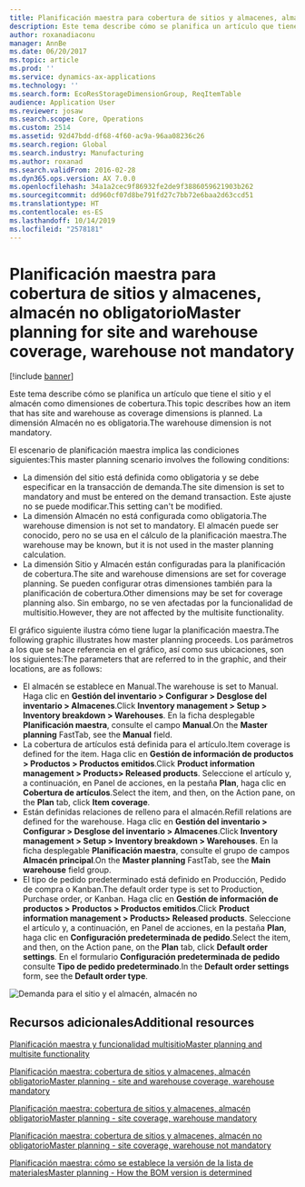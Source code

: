 ```yaml
---
title: Planificación maestra para cobertura de sitios y almacenes, almacén no obligatorio
description: Este tema describe cómo se planifica un artículo que tiene el sitio y el almacén como dimensiones de cobertura. La dimensión Almacén no es obligatoria.
author: roxanadiaconu
manager: AnnBe
ms.date: 06/20/2017
ms.topic: article
ms.prod: ''
ms.service: dynamics-ax-applications
ms.technology: ''
ms.search.form: EcoResStorageDimensionGroup, ReqItemTable
audience: Application User
ms.reviewer: josaw
ms.search.scope: Core, Operations
ms.custom: 2514
ms.assetid: 92d47bdd-df68-4f60-ac9a-96aa08236c26
ms.search.region: Global
ms.search.industry: Manufacturing
ms.author: roxanad
ms.search.validFrom: 2016-02-28
ms.dyn365.ops.version: AX 7.0.0
ms.openlocfilehash: 34a1a2cec9f86932fe2de9f3886059621903b262
ms.sourcegitcommit: dd960cf07d8be791fd27c7bb72e6baa2d63ccd51
ms.translationtype: HT
ms.contentlocale: es-ES
ms.lasthandoff: 10/14/2019
ms.locfileid: "2578181"
---
```

# <a name="master-planning-for-site-and-warehouse-coverage-warehouse-not-mandatory"></a><span data-ttu-id="2d432-104">Planificación maestra para cobertura de sitios y almacenes, almacén no obligatorio</span><span class="sxs-lookup"><span data-stu-id="2d432-104">Master planning for site and warehouse coverage, warehouse not mandatory</span></span>

[!include [banner](../includes/banner.md)]

<span data-ttu-id="2d432-105">Este tema describe cómo se planifica un artículo que tiene el sitio y el almacén como dimensiones de cobertura.</span><span class="sxs-lookup"><span data-stu-id="2d432-105">This topic describes how an item that has site and warehouse as coverage dimensions is planned.</span></span> <span data-ttu-id="2d432-106">La dimensión Almacén no es obligatoria.</span><span class="sxs-lookup"><span data-stu-id="2d432-106">The warehouse dimension is not mandatory.</span></span>

<span data-ttu-id="2d432-107">El escenario de planificación maestra implica las condiciones siguientes:</span><span class="sxs-lookup"><span data-stu-id="2d432-107">This master planning scenario involves the following conditions:</span></span>

-   <span data-ttu-id="2d432-108">La dimensión del sitio está definida como obligatoria y se debe especificar en la transacción de demanda.</span><span class="sxs-lookup"><span data-stu-id="2d432-108">The site dimension is set to mandatory and must be entered on the demand transaction.</span></span> <span data-ttu-id="2d432-109">Este ajuste no se puede modificar.</span><span class="sxs-lookup"><span data-stu-id="2d432-109">This setting can't be modified.</span></span>
-   <span data-ttu-id="2d432-110">La dimensión Almacén no está configurada como obligatoria.</span><span class="sxs-lookup"><span data-stu-id="2d432-110">The warehouse dimension is not set to mandatory.</span></span> <span data-ttu-id="2d432-111">El almacén puede ser conocido, pero no se usa en el cálculo de la planificación maestra.</span><span class="sxs-lookup"><span data-stu-id="2d432-111">The warehouse may be known, but it is not used in the master planning calculation.</span></span>
-   <span data-ttu-id="2d432-112">La dimensión Sitio y Almacén están configuradas para la planificación de cobertura.</span><span class="sxs-lookup"><span data-stu-id="2d432-112">The site and warehouse dimensions are set for coverage planning.</span></span> <span data-ttu-id="2d432-113">Se pueden configurar otras dimensiones también para la planificación de cobertura.</span><span class="sxs-lookup"><span data-stu-id="2d432-113">Other dimensions may be set for coverage planning also.</span></span> <span data-ttu-id="2d432-114">Sin embargo, no se ven afectadas por la funcionalidad de multisitio.</span><span class="sxs-lookup"><span data-stu-id="2d432-114">However, they are not affected by the multisite functionality.</span></span>

<span data-ttu-id="2d432-115">El gráfico siguiente ilustra cómo tiene lugar la planificación maestra.</span><span class="sxs-lookup"><span data-stu-id="2d432-115">The following graphic illustrates how master planning proceeds.</span></span> <span data-ttu-id="2d432-116">Los parámetros a los que se hace referencia en el gráfico, así como sus ubicaciones, son los siguientes:</span><span class="sxs-lookup"><span data-stu-id="2d432-116">The parameters that are referred to in the graphic, and their locations, are as follows:</span></span>
-   <span data-ttu-id="2d432-117">El almacén se establece en Manual.</span><span class="sxs-lookup"><span data-stu-id="2d432-117">The warehouse is set to Manual.</span></span> <span data-ttu-id="2d432-118">Haga clic en **Gestión del inventario &gt; Configurar &gt; Desglose del inventario &gt; Almacenes**.</span><span class="sxs-lookup"><span data-stu-id="2d432-118">Click **Inventory management &gt; Setup &gt; Inventory breakdown &gt; Warehouses**.</span></span> <span data-ttu-id="2d432-119">En la ficha desplegable **Planificación maestra**, consulte el campo **Manual**.</span><span class="sxs-lookup"><span data-stu-id="2d432-119">On the **Master planning** FastTab, see the **Manual** field.</span></span>
-   <span data-ttu-id="2d432-120">La cobertura de artículos está definida para el artículo.</span><span class="sxs-lookup"><span data-stu-id="2d432-120">Item coverage is defined for the item.</span></span> <span data-ttu-id="2d432-121">Haga clic en **Gestión de información de productos &gt; Productos &gt; Productos emitidos**.</span><span class="sxs-lookup"><span data-stu-id="2d432-121">Click **Product information management &gt; Products&gt; Released products**.</span></span> <span data-ttu-id="2d432-122">Seleccione el artículo y, a continuación, en Panel de acciones, en la pestaña **Plan**, haga clic en **Cobertura de artículos**.</span><span class="sxs-lookup"><span data-stu-id="2d432-122">Select the item, and then, on the Action pane, on the **Plan** tab, click **Item coverage**.</span></span>
-   <span data-ttu-id="2d432-123">Están definidas relaciones de relleno para el almacén.</span><span class="sxs-lookup"><span data-stu-id="2d432-123">Refill relations are defined for the warehouse.</span></span> <span data-ttu-id="2d432-124">Haga clic en **Gestión del inventario &gt; Configurar &gt; Desglose del inventario &gt; Almacenes**.</span><span class="sxs-lookup"><span data-stu-id="2d432-124">Click **Inventory management &gt; Setup &gt; Inventory breakdown &gt; Warehouses**.</span></span> <span data-ttu-id="2d432-125">En la ficha desplegable **Planificación maestra**, consulte el grupo de campos **Almacén principal**.</span><span class="sxs-lookup"><span data-stu-id="2d432-125">On the **Master planning** FastTab, see the **Main warehouse** field group.</span></span>
-   <span data-ttu-id="2d432-126">El tipo de pedido predeterminado está definido en Producción, Pedido de compra o Kanban.</span><span class="sxs-lookup"><span data-stu-id="2d432-126">The default order type is set to Production, Purchase order, or Kanban.</span></span> <span data-ttu-id="2d432-127">Haga clic en **Gestión de información de productos &gt; Productos &gt; Productos emitidos**.</span><span class="sxs-lookup"><span data-stu-id="2d432-127">Click **Product information management &gt; Products&gt; Released products**.</span></span> <span data-ttu-id="2d432-128">Seleccione el artículo y, a continuación, en Panel de acciones, en la pestaña **Plan**, haga clic en **Configuración predeterminada de pedido**.</span><span class="sxs-lookup"><span data-stu-id="2d432-128">Select the item, and then, on the Action pane, on the **Plan** tab, click **Default order settings**.</span></span> <span data-ttu-id="2d432-129">En el formulario **Configuración predeterminada de pedido** consulte **Tipo de pedido predeterminado**.</span><span class="sxs-lookup"><span data-stu-id="2d432-129">In the **Default order settings** form, see the **Default order type**.</span></span>

![Demanda para el sitio y el almacén, almacén no](./media/multisitedemandexplosionscenarioforsiteandwarehousecoveragewarehousenotmandatory.jpg)



<a name="additional-resources"></a><span data-ttu-id="2d432-131">Recursos adicionales</span><span class="sxs-lookup"><span data-stu-id="2d432-131">Additional resources</span></span>
--------

[<span data-ttu-id="2d432-132">Planificación maestra y funcionalidad multisitio</span><span class="sxs-lookup"><span data-stu-id="2d432-132">Master planning and multisite functionality</span></span>](master-plan-multisite-functionality.md)

[<span data-ttu-id="2d432-133">Planificación maestra: cobertura de sitios y almacenes, almacén obligatorio</span><span class="sxs-lookup"><span data-stu-id="2d432-133">Master planning - site and warehouse coverage, warehouse mandatory</span></span>](master-plan-site-warehouse-coverage-warehouse-mandatory.md)

[<span data-ttu-id="2d432-134">Planificación maestra: cobertura de sitios y almacenes, almacén obligatorio</span><span class="sxs-lookup"><span data-stu-id="2d432-134">Master planning - site coverage, warehouse mandatory</span></span>](master-plan-site-coverage-warehouse-mandatory.md)

[<span data-ttu-id="2d432-135">Planificación maestra: cobertura de sitios y almacenes, almacén no obligatorio</span><span class="sxs-lookup"><span data-stu-id="2d432-135">Master planning - site coverage, warehouse not mandatory</span></span>](master-plan-site-coverage-warehouse-not-mandatory.md)

[<span data-ttu-id="2d432-136">Planificación maestra: cómo se establece la versión de la lista de materiales</span><span class="sxs-lookup"><span data-stu-id="2d432-136">Master planning - How the BOM version is determined</span></span>](master-plan-bom-version-determined.md)




